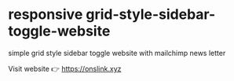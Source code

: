 # responsive grid-style-sidebar-toggle-website
 simple grid style sidebar toggle website with mailchimp news letter
 
 
Visit website 👉 https://onslink.xyz
